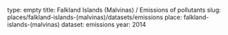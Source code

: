 type: empty
title: Falkland Islands (Malvinas) / Emissions of pollutants
slug: places/falkland-islands-(malvinas)/datasets/emissions
place: falkland-islands-(malvinas)
dataset: emissions
year: 2014
